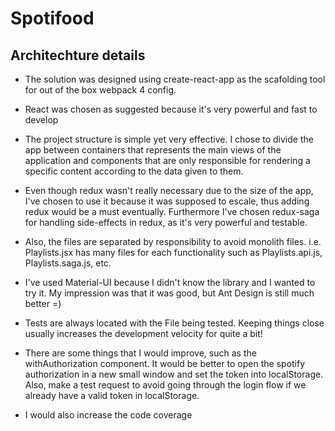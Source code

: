 # Spotifood

## Architechture details

- The solution was designed using create-react-app as the scafolding tool for out of the box webpack 4 config.

- React was chosen as suggested because it's very powerful and fast to develop

- The project structure is simple yet very effective. I chose to divide the app between containers that represents the main views of the application and components that are only responsible for rendering a specific content according to the data given to them.

- Even though redux wasn't really necessary due to the size of the app, I've chosen to use it because it was supposed to escale, thus adding redux would be a must eventually. Furthermore I've chosen redux-saga for handling side-effects in redux, as it's very powerful and testable.

- Also, the files are separated by responsibility to avoid monolith files. i.e. Playlists.jsx has many files for each functionality such as Playlists.api.js, Playlists.saga.js, etc.

- I've used Material-UI because I didn't know the library and I wanted to try it. My impression was that it was good, but Ant Design is still much better =)

- Tests are always located with the File being tested. Keeping things close usually increases the development velocity for quite a bit!

- There are some things that I would improve, such as the withAuthorization component. It would be better to open the spotify authorization in a new small window and set the token into localStorage. Also, make a test request to avoid going through the login flow if we already have a valid token in localStorage.

- I would also increase the code coverage
